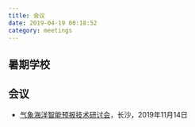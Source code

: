 ```yaml
---
title: 会议
date: 2019-04-19 00:18:52
category: meetings
---
```



## 暑期学校


## 会议

* [气象海洋智能预报技术研讨会](https://mlworkshop.github.io/posts/meetings/2019-11-14-conf-20191114.html)，长沙，2019年11月14日